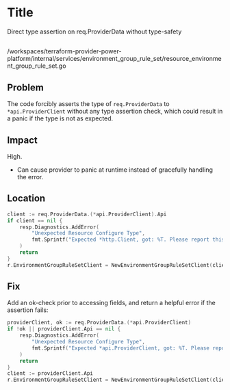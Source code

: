 # Title

Direct type assertion on req.ProviderData without type-safety

##

/workspaces/terraform-provider-power-platform/internal/services/environment_group_rule_set/resource_environment_group_rule_set.go

## Problem

The code forcibly asserts the type of `req.ProviderData` to `*api.ProviderClient` without any type assertion check, which could result in a panic if the type is not as expected.

## Impact

High.

- Can cause provider to panic at runtime instead of gracefully handling the error.

## Location

```go
client := req.ProviderData.(*api.ProviderClient).Api
if client == nil {
    resp.Diagnostics.AddError(
        "Unexpected Resource Configure Type",
        fmt.Sprintf("Expected *http.Client, got: %T. Please report this issue to the provider developers.", req.ProviderData),
    )
    return
}
r.EnvironmentGroupRuleSetClient = NewEnvironmentGroupRuleSetClient(client, tenant.NewTenantClient(client))
```

## Fix

Add an ok-check prior to accessing fields, and return a helpful error if the assertion fails:

```go
providerClient, ok := req.ProviderData.(*api.ProviderClient)
if !ok || providerClient.Api == nil {
    resp.Diagnostics.AddError(
        "Unexpected Resource Configure Type",
        fmt.Sprintf("Expected *api.ProviderClient, got: %T. Please report this issue to the provider developers.", req.ProviderData),
    )
    return
}
client := providerClient.Api
r.EnvironmentGroupRuleSetClient = NewEnvironmentGroupRuleSetClient(client, tenant.NewTenantClient(client))
```
